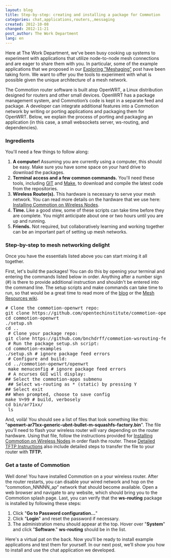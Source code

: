 ```yaml
---
layout: blog
title: Step-by-step: creating and installing a package for Commotion
categories: chat,applications,routers,,messaging
created: 2012-10-08
changed: 2012-11-21
post_author: The Work Department
lang: en
---
```

  <p>Here at The Work Department, we&#39;ve been busy cooking up systems to experiment with applications that utilize node-to-node mesh connections and are eager to share them with you. In particular, some of the example applications that we proposed in our <a class="external" href="https://commotionwireless.net/blog/exploring-meshaging" target="_blank">Exploring &quot;Meshaging&quot;</a> post have been taking form. We want to offer you the tools to experiment with what is possible given the unique architecture of a mesh network.</p><p>The Commotion router software is built atop OpenWRT, a Linux distribution designed for routers and other small devices. OpenWRT has a package management system, and Commotion&rsquo;s code is kept in a separate feed and package. A developer can integrate additional features into a Commotion network by writing or porting applications and packaging them for OpenWRT. Below, we explain the process of porting and packaging an application (in this case, a small websockets server, ws-routing, and dependencies).</p><h3>Ingredients</h3><p>You&#39;ll need a few things to follow along:</p><ol><li><strong>A computer! </strong>Assuming you are currently using a computer, this should be easy. Make sure you have some space on your hard drive to download the packages.</li><li><strong>Terminal access and a few common commands.</strong> You&#39;ll need these tools, including <a class="external" href="http://git-scm.com/book/en/Getting-Started-Installing-Git" target="_blank">GIT</a> and <a href="http://www.gnu.org/software/make/manual/make.html#Top" target="_blank">Make</a>, to download and compile the latest code from the repositories.</li><li><strong>Wireless Router(s).</strong> This hardware is necessary to serve your mesh network. You can read more details on the hardware that we use here: <a class="external" href="https://code.commotionwireless.net/projects/commotion-manual/wiki/Installing_Commotion_on_Wireless_Nodes#A-little-background" target="_blank">Installing Commotion on Wireless Nodes</a>.</li><li><strong>Time. </strong>Like a good stew, some of these scripts can take time before they are complete. You might anticipate about one or two hours until you are up and running.</li><li><strong>Friends.</strong> Not required, but collaboratively learning and working together can be an important part of setting up mesh networks.</li></ol><h3>Step-by-step to mesh networking delight</h3><p>Once you have the essentials listed above you can start mixing it all together.</p><p>First, let&#39;s build the packages! You can do this by opening your terminal and entering the commands listed below in order. Anything after a number sign (#) is there to provide additional instruction and shouldn&#39;t be entered into the command line. The setup scripts and make commands can take time to run, so that would be a great time to read more of the <a class="external" href="https://commotionwireless.net/blog" target="_blank">blog</a> or the <a class="external" href="https://commotionwireless.net/wiki/mesh-resources" target="_blank">Mesh Resources wiki</a>.</p>
<pre linenumbers="off">
# Clone the commotion-openwrt repo: 
git clone https://github.com/opentechinstitute/commotion-openwrt.git 
cd commotion-openwrt 
./setup.sh 
cd ..
 # Clone your package repo: 
git clone https://github.com/bnchdrff/commotion-wsrouting-feed.git commotion-examples
 # Run the package setup.sh script: 
cd commotion-examples 
./setup.sh # ignore package feed errors
 # Configure and build: 
cd ../commotion-openwrt/openwrt
 make menuconfig # ignore package feed errors
 # A ncurses GUI will display: 
## Select the commotion-apps submenu
 ## Select ws-routing as * (static) by pressing Y 
## Select exit 
## When prompted, choose to save config 
make V=99 # build, verbosely 
cd bin/ar71xx/
 ls</pre>
<p>And, voilà! You should see a list of files that look something like this: &quot;<strong>openwrt-ar71xx-generic-ubnt-bullet-m-squashfs-factory.bin</strong>&quot;. The file you&#39;ll need to flash your wireless router will vary depending on the router hardware. Using that file, follow the instructions provided for <a class="external" href="https://code.commotionwireless.net/projects/commotion-manual/wiki/Installing_Commotion_on_Wireless_Nodes" target="_blank">Installing Commotion on Wireless Nodes</a> in order flash the router. These <a class="external" href="https://code.commotionwireless.net/projects/commotion-manual/wiki/Detailed_TFTP_Instructions" target="_blank">Detailed TFTP Instructions</a> also include detailed steps to transfer the file to your router with <strong>TFTP.</strong></p><h3>Get a taste of Commotion</h3><p>Well done! You have installed Commotion on a your wireless router. After the router restarts, you can disable your wired network and hop on the &ldquo;commotion_NNNNN_ap&rdquo; network that should become available. Open a web browser and navigate to any website, which should bring you to the Commotion splash page. Last, you can verify that the <strong>ws-routing</strong> package is installed by following these steps:</p><ol><li>Click &quot;<strong>Go to Password configuration...</strong>&quot;</li><li>Click &quot;<strong>Login</strong>&quot; and reset the password if necessary.</li><li>The administration menu should appear at the top. Hover over &quot;<strong>System</strong>&quot; and click &quot;<strong>Software</strong>.&quot; <strong>ws-routing</strong> should be in the list.</li></ol><p>Here&#39;s a virtual pat on the back. Now you&rsquo;ll be ready to install example applications and test them for yourself. In our next post, we&rsquo;ll show you how to install and use the chat application we developed.</p> 
